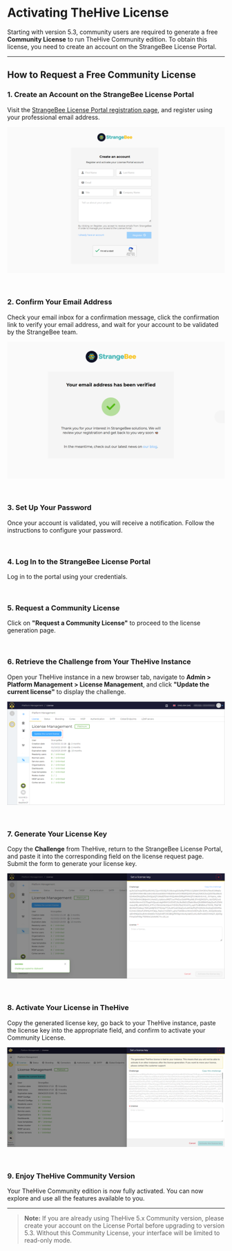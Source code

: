 # Activating TheHive License

Starting with version 5.3, community users are required to generate a free **Community License** to run TheHive Community edition. To obtain this license, you need to create an account on the StrangeBee License Portal.

---

## How to Request a Free Community License

### 1. Create an Account on the StrangeBee License Portal

Visit the [StrangeBee License Portal registration page](https://portal.apps.strangebee.com/account/register), and register using your professional email address.

![](../images/installation/license1.png)

&nbsp;

### 2. Confirm Your Email Address

Check your email inbox for a confirmation message, click the confirmation link to verify your email address, and wait for your account to be validated by the StrangeBee team.

![](../images/installation/license3.png)

&nbsp;

### 3. Set Up Your Password

Once your account is validated, you will receive a notification. Follow the instructions to configure your password.

&nbsp;

### 4. Log In to the StrangeBee License Portal

Log in to the portal using your credentials.

&nbsp;

### 5. Request a Community License

Click on **"Request a Community License"** to proceed to the license generation page.

&nbsp;

### 6. Retrieve the Challenge from Your TheHive Instance

Open your TheHive instance in a new browser tab, navigate to **Admin > Platform Management > License Management**, and click **"Update the current license"** to display the challenge.

![](../images/installation/update-license-button.png)

&nbsp;

### 7. Generate Your License Key

Copy the **Challenge** from TheHive, return to the StrangeBee License Portal, and paste it into the corresponding field on the license request page. Submit the form to generate your license key.

![](../images/installation/copy-challenge.png)

&nbsp;

### 8. Activate Your License in TheHive

Copy the generated license key, go back to your TheHive instance, paste the license key into the appropriate field, and confirm to activate your Community License.

![](../images/installation/license4.png)

&nbsp;

### 9. Enjoy TheHive Community Version

Your TheHive Community edition is now fully activated. You can now explore and use all the features available to you.

---

> **Note:** If you are already using TheHive 5.x Community version, please create your account on the License Portal before upgrading to version 5.3. Without this Community License, your interface will be limited to read-only mode.

&nbsp;